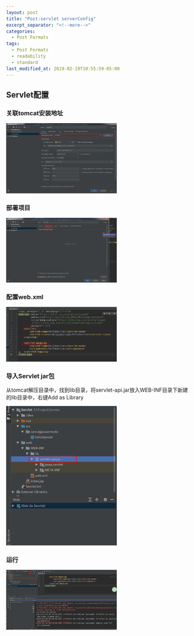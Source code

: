 ```yaml
---
layout: post
title: "Post:servlet serverConfig"
excerpt_separator: "<!--more-->"
categories:
  - Post Formats
tags:
  - Post Formats
  - readability
  - standard
last_modified_at: 2019-02-19T10:55:59-05:00
---
```


## Servlet配置

### 关联tomcat安装地址

<img alt="Mobile home page" src="../img/servlet/image-20210219170500898.png?raw=true" width="300px" />

<!--more-->

### 部署项目

<img alt="Mobile home page" src="../img/image-20210219170618409.png?raw=true" width="300px" />

### 配置web.xml

<img alt="Mobile home page" src="../img/image-20210219170736331.png?raw=true" width="300px" />

### 导入Servlet  jar包

从tomcat解压目录中，找到lib目录，将servlet-api.jar放入WEB-INF目录下新建的lib目录中，右键Add as Library

<img alt="Mobile home page" src="../img/image-20210219171202788.png?raw=true" width="300px" />

### 运行

<img alt="Mobile home page" src="../img/image-20210219171656582.png?raw=true" width="300px" />